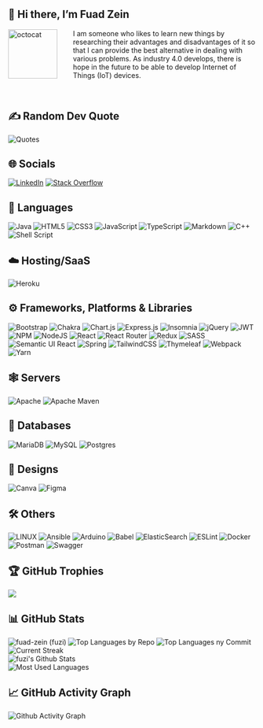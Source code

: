 ## 👋 Hi there, I’m **Fuad Zein**

<img align="left" height="100" src="https://user-images.githubusercontent.com/69384657/179312151-fdabe3af-823f-41ab-a6d4-17a72af4e9e8.png" alt="octocat" style="margin-right: 2rem;" />

I am someone who likes to learn new things by researching their advantages and disadvantages of it so that I can provide the best alternative in dealing with various problems. As industry 4.0 develops, there is hope in the future to be able to develop Internet of Things (IoT) devices.

&nbsp;

## ✍️ Random Dev Quote

![Quotes](https://quotes-github-readme.vercel.app/api?type=horizontal&theme=dracula)

## 🌐 Socials

[![LinkedIn](https://img.shields.io/badge/LinkedIn-%230077B5.svg?logo=linkedin&logoColor=white)](https://www.linkedin.com/in/fuadzein/)
[![Stack Overflow](https://img.shields.io/badge/-Stackoverflow-FE7A16?logo=stack-overflow&logoColor=white)](https://stackoverflow.com/users/18139953)

## 🎯 Languages

![Java](https://img.shields.io/badge/java-%23ED8B00.svg?style=flat&logo=java&logoColor=white)
![HTML5](https://img.shields.io/badge/html5-%23E34F26.svg?style=flat&logo=html5&logoColor=white)
![CSS3](https://img.shields.io/badge/css3-%231572B6.svg?style=flat&logo=css3&logoColor=white)
![JavaScript](https://img.shields.io/badge/javascript-%23323330.svg?style=flat&logo=javascript&logoColor=%23F7DF1E)
![TypeScript](https://img.shields.io/badge/typescript-%23007ACC.svg?style=flat&logo=typescript&logoColor=white)
![Markdown](https://img.shields.io/badge/markdown-%23000000.svg?style=flat&logo=markdown&logoColor=white)
![C++](https://img.shields.io/badge/c++-%2300599C.svg?style=flat&logo=c%2B%2B&logoColor=white)
![Shell Script](https://img.shields.io/badge/shell_script-%23121011.svg?style=flat&logo=gnu-bash&logoColor=white)

## ☁️ Hosting/SaaS

<!-- ![AWS](https://img.shields.io/badge/AWS-%23FF9900.svg?style=flat&logo=amazon-aws&logoColor=white) -->
<!-- ![Firebase](https://img.shields.io/badge/firebase-%23039BE5.svg?style=flat&logo=firebase) -->
<!-- ![Google Cloud](https://img.shields.io/badge/Google%20Cloud-%234285F4.svg?style=flat&logo=google-cloud&logoColor=white) -->

![Heroku](https://img.shields.io/badge/heroku-%23430098.svg?style=flat&logo=heroku&logoColor=white)

<!-- ![Oracle](https://img.shields.io/badge/Oracle-F80000?style=flat&logo=oracle&logoColor=white) -->
<!-- ![Netlify](https://img.shields.io/badge/netlify-%23000000.svg?style=flat&logo=netlify&logoColor=#00C7B7)  -->
<!-- ![OpenStack](https://img.shields.io/badge/Openstack-%23f01742.svg?style=flat&logo=openstack&logoColor=white) -->

## ⚙️ Frameworks, Platforms & Libraries

![Bootstrap](https://img.shields.io/badge/bootstrap-%23563D7C.svg?style=flat&logo=bootstrap&logoColor=white) ![Chakra](https://img.shields.io/badge/chakra-%234ED1C5.svg?style=flat&logo=chakraui&logoColor=white)
![Chart.js](https://img.shields.io/badge/chart.js-F5788D.svg?style=flat&logo=chart.js&logoColor=white)
![Express.js](https://img.shields.io/badge/express.js-%23404d59.svg?style=flat&logo=express&logoColor=%2361DAFB)
![Insomnia](https://img.shields.io/badge/Insomnia-black?style=flat&logo=insomnia&logoColor=5849BE)
![jQuery](https://img.shields.io/badge/jquery-%230769AD.svg?style=flat&logo=jquery&logoColor=white)
![JWT](https://img.shields.io/badge/JWT-black?style=flat&logo=JSON%20web%20tokens)
![NPM](https://img.shields.io/badge/NPM-%23000000.svg?style=flat&logo=npm&logoColor=white)
![NodeJS](https://img.shields.io/badge/node.js-6DA55F?style=flat&logo=node.js&logoColor=white)
![React](https://img.shields.io/badge/react-%2320232a.svg?style=flat&logo=react&logoColor=%2361DAFB) ![React Router](https://img.shields.io/badge/React_Router-CA4245?style=flat&logo=react-router&logoColor=white)
![Redux](https://img.shields.io/badge/redux-%23593d88.svg?style=flat&logo=redux&logoColor=white)
![SASS](https://img.shields.io/badge/SASS-hotpink.svg?style=flat&logo=SASS&logoColor=white)
![Semantic UI React](https://img.shields.io/badge/Semantic%20UI%20React-%2335BDB2.svg?style=flat&logo=SemanticUIReact&logoColor=white)
![Spring](https://img.shields.io/badge/spring-%236DB33F.svg?style=flat&logo=spring&logoColor=white)
![TailwindCSS](https://img.shields.io/badge/tailwindcss-%2338B2AC.svg?style=flat&logo=tailwind-css&logoColor=white)
![Thymeleaf](https://img.shields.io/badge/Thymeleaf-%23005C0F.svg?style=flat&logo=Thymeleaf&logoColor=white) ![Webpack](https://img.shields.io/badge/webpack-%238DD6F9.svg?style=flat&logo=webpack&logoColor=black)
![Yarn](https://img.shields.io/badge/yarn-%232C8EBB.svg?style=flat&logo=yarn&logoColor=white)

## 🕸️ Servers

![Apache](https://img.shields.io/badge/apache-%23D42029.svg?style=flat&logo=apache&logoColor=white)
![Apache Maven](https://img.shields.io/badge/Apache%20Maven-C71A36?style=flat&logo=Apache%20Maven&logoColor=white)

<!-- ![Jenkins](https://img.shields.io/badge/jenkins-%232C5263.svg?style=flat&logo=jenkins&logoColor=white) -->
<!-- ![Nginx](https://img.shields.io/badge/nginx-%23009639.svg?style=flat&logo=nginx&logoColor=white) -->

## 📅 Databases

![MariaDB](https://img.shields.io/badge/MariaDB-003545?style=flat&logo=mariadb&logoColor=white)
![MySQL](https://img.shields.io/badge/mysql-%2300f.svg?style=flat&logo=mysql&logoColor=white)
![Postgres](https://img.shields.io/badge/postgres-%23316192.svg?style=flat&logo=postgresql&logoColor=white)

## 🍧 Designs

![Canva](https://img.shields.io/badge/Canva-%2300C4CC.svg?style=flat&logo=Canva&logoColor=white)
![Figma](https://img.shields.io/badge/figma-%23F24E1E.svg?style=flat&logo=figma&logoColor=white)

## 🛠️ Others

![LINUX](https://img.shields.io/badge/Linux-FCC624?style=flat&logo=linux&logoColor=black)
![Ansible](https://img.shields.io/badge/ansible-%231A1918.svg?style=flat&logo=ansible&logoColor=white)
![Arduino](https://img.shields.io/badge/-Arduino-00979D?style=flat&logo=Arduino&logoColor=white)
![Babel](https://img.shields.io/badge/Babel-F9DC3e?style=flat&logo=babel&logoColor=black)
![ElasticSearch](https://img.shields.io/badge/-ElasticSearch-005571?style=flat&logo=elasticsearch)
![ESLint](https://img.shields.io/badge/ESLint-4B3263?style=flat&logo=eslint&logoColor=white)
![Docker](https://img.shields.io/badge/docker-%230db7ed.svg?style=flat&logo=docker&logoColor=white)
![Postman](https://img.shields.io/badge/Postman-FF6C37?style=flat&logo=postman&logoColor=white)
![Swagger](https://img.shields.io/badge/-Swagger-%23Clojure?style=flat&logo=swagger&logoColor=white)

<!-- ![Kubernetes](https://img.shields.io/badge/kubernetes-%23326ce5.svg?style=flat&logo=kubernetes&logoColor=white) ![Jira](https://img.shields.io/badge/jira-%230A0FFF.svg?style=flat&logo=jira&logoColor=white) -->

<!-- ## 📱 Mobile Dev -->

<!-- ## 📄 Code Editor & Ides -->

<!-- ## 💻 Tech Stack -->

## 🏆 GitHub Trophies

![](https://github-profile-trophy.vercel.app/?username=fuad-zein&theme=dracula&no-frame=true&no-bg=false&margin-w=4)

## 📊 GitHub Stats

![fuad-zein (fuzi)](https://github-profile-summary-cards.vercel.app/api/cards/profile-details?username=fuad-zein&theme=dracula)
![Top Languages by Repo](https://github-profile-summary-cards.vercel.app/api/cards/repos-per-language?username=fuad-zein&theme=dracula)
![Top Languages ny Commit](https://github-profile-summary-cards.vercel.app/api/cards/most-commit-language?username=fuad-zein&theme=dracula)
![Current Streak](https://github-readme-streak-stats.herokuapp.com/?user=fuad-zein&theme=dracula&hide_border=true)<br/>
![fuzi's Github Stats](https://github-readme-stats.vercel.app/api?username=fuad-zein&theme=dracula&hide_border=true&include_all_commits=false&count_private=false)<br/>
![Most Used Languages](https://github-readme-stats.vercel.app/api/top-langs/?username=fuad-zein&theme=dracula&hide_border=true&include_all_commits=false&count_private=false&layout=compact)<br/>

<!-- ### 🔝 Top Contributed Repo

![](https://github-contributor-stats.vercel.app/api?username=fuad-zein&limit=5&theme=dracula&combine_all_yearly_contributions=true) -->

## 📈 GitHub Activity Graph

![Github Activity Graph](https://github-readme-activity-graph.vercel.app/graph?username=fuad-zein&area=true&hide_border=true&theme=dracula)

<!-- ## ✍️ Random Dev Quote

![Quotes](https://quotes-github-readme.vercel.app/api?type=horizontal&theme=dracula) -->

<!-- [![](https://visitcount.itsvg.in/api?id=fuad-zein&icon=2&color=3)](https://visitcount.itsvg.in) -->

<!-- Proudly created with GPRM ( https://gprm.itsvg.in ) -->
